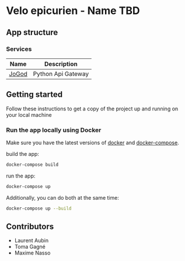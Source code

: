 # Velo epicurien - Name TBD

## App structure
### Services
| Name  | Description        |
|-------|-------------|
| [JoGod](JoGod) | Python Api Gateway |

## Getting started
Follow these instructions to get a copy of the project up and running on your local machine

### Run the app locally using Docker
Make sure you have the latest versions of [docker](https://docs.docker.com/get-docker/) and [docker-compose](https://docs.docker.com/compose/install/).

build the app:
```bash
docker-compose build
```

run the app:
```bash
docker-compose up
```

Additionally, you can do both at the same time:
```bash
docker-compose up --build
```

## Contributors
- Laurent Aubin
- Toma Gagné
- Maxime Nasso
